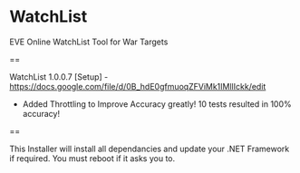 WatchList
=========

EVE Online WatchList Tool for War Targets

==

WatchList 1.0.0.7 [Setup] - https://docs.google.com/file/d/0B_hdE0gfmuoqZFViMk1IMllIckk/edit
- Added Throttling to Improve Accuracy greatly! 10 tests resulted in 100% accuracy!







==

This Installer will install all dependancies and update your .NET Framework if required. You must reboot if it asks you to.
